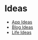 # Ideas

- [App Ideas](apps/README.md)
- [Blog Ideas](blog/README.md)
- [Life Ideas](life-ideas.md)
